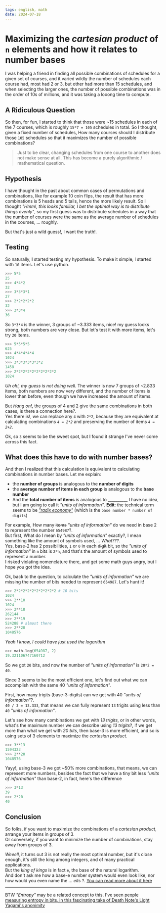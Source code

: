 ```yaml
---
tags: english, math
date: 2024-07-18
---
```


# Maximizing the *cartesian product* of `n` elements and how it relates to number bases

I was helping a friend in finding all possible combinations of schedules for a given set of courses, and it varied wildly the number of schedules each course had, most had 2 or 3, but other had more than 15 schedules, and when selecting the larger ones, the number of possible combinations was in the order of 10s of millions, and it was taking a looong time to compute.

## A Ridiculous Question

So then, for fun, I started to think that those were ~15 schedules in each of the 7 courses, which is roughly `15*7 = 105` schedules in total. So I thought, given a fixed number of schedules, How many courses should I distribute those `105` schedules so that it maximizes the number of possible combinations?

> Just to be clear, changing schedules from one course to another does not make sense at all. This has become a purely algorithmic / mathematical question.

## Hypothesis

I have thought in the past about common cases of permutations and combinations, like for example 10 coin flips, the result that has more combinations is 5 heads and 5 tails, hence the more likely result. So I thought *"Hmm!, this looks familiar, I bet the optimal way is to distribute things evenly"*, so my first guess was to distribute schedules in a way that the number of courses were the same as the average number of schedules in the courses, ... roughly.

But that's just a wild guess!, I want the truth!.

## Testing

So naturally, I started testing my hypothesis. To make it simple, I started with `10` items. Let's use python.

```python
>>> 5*5
25
>>> 4*4*2
32
>>> 3*3*3*1
27
>>> 2*2*2*2*2
32
>>> 3*3*4
36
```

So `3*3*4` is the winner, 3 groups of ~3.333 items, nice! my guess looks strong, both numbers are very close. But let's test it with more items, let's try `20` items.

```python
>>> 5*5*5*5
625
>>> 4*4*4*4*4
1024
>>> 3*3*3*3*3*3*2
1458
>>> 2*2*2*2*2*2*2*2*2*2
1024
```

*Uh oh!, my guess is not doing well*. The winner is now 7 groups of ~2.833 items, both numbers are now very different, and the number of items is lower than before, even though we have increased the amount of items.

But *Hang on!*, the groups of 4 and 2 give the same combinations in both cases, is there a connection here?.\
Yes there is!, we can replace any `4` with `2*2`, because they are equivalent at calculating combinations *`4 = 2*2`* and preserving the number of items *`4 = 2+2`*.

Ok, so `3` seems to be the sweet spot, but I found it strange I've never come across this fact.

## What does this have to do with number bases?

And then I realized that this calculation is equivalent to calculating combinations in number bases. Let me explain:

- the **number of groups** is analogous to the **number of digits**
- the **average number of items in each group** is analogous to the **base number**
- And the **total number of items** is analogous to __________ I have no idea, but I am going to call it *"units of information"*. **Edit**: the technical term seems to be [*"radix economy"*](https://en.wikipedia.org/wiki/Non-integer_base_of_numeration#:~:text=radix%20economy) (which is the `base number * number of digits`)

For example, How many ~~items~~ *"units of information"* do we need in base 2 to represent the number `654987`?.\
But first, What do I mean by *"units of information"* exactly?, I mean something like the amount of symbols used, ... *What???*.\
Yes, base-2 has 2 possibilities, `1` or `0` in each ~~digit~~ bit, so the *"units of information"* in `n` bits is `2*n`, and that's the amount of symbols used to represent a number.\
I risked violating nomenclature there, and get some math guys angry, but I hope you got the idea.

Ok, back to the question, to calculate the *"units of information"* we are missing the number of bits needed to represent `654987`. Let's hunt it!

```python
>>> 2*2*2*2*2*2*2*2*2*2 # 10 bits
1024
>>> 2**10
1024
>>> 2**18
262144
>>> 2**19
524288 # almost there
>>> 2**20
1048576
```

*Yeah I know, I could have just used the logarithm*

```python
>>> math.log(654987, 2)
19.321106747160712
```

So we got `20` bits, and now the number of *"units of information"* is `20*2 = 40`.

Since 3 seems to be the most efficient one, let's find out what we can accomplish with the same 40 *"units of information"*.

First, how many trigits (base-3-digits) can we get with 40 *"units of information"*?.\
`40 / 3 = 13.333`, that means we can fully represent `13` trigits using less than `40` *"units of information"*.

Let's see how many combinations we get with *13 trigits*, or in other words, what's the maximum number we can describe using *13 trigits*?, if we get more than what we get with *20 bits*, then base-3 is more efficient, and so is using sets of 3 elements to maximize the *cartesian product*.

```python
>>> 3**13
1594323
>>> 2**20
1048576
```

Yayy!, using base-3 we got ~50% more combinations, that means, we can represent more numbers, besides the fact that we have a tiny bit less *"units of information"* than base-2, in fact, here's the difference

```python
>>> 3*13
39
>>> 2*20
40
```

## Conclusion

So folks, if you want to maximize the combinations of a *cartesian product*, arrange your items in groups of 3.\
Or conversely, if you want to minimize the number of combinations, stay away from groups of 3.

*Weeell*, it turns out 3 is not really the most optimal number, but it's close enough, it's still the king among integers, and of many practical applications.\
But the *king of kings* is in fact `e`, the base of the natural logarithm.\
And don't ask me how a base-e number system would even look like, nor how would you even name the ... *eits* ?. [You can read more about it here](https://math.stackexchange.com/questions/446664/what-is-the-most-efficient-numerical-base-system)

---

BTW *"Entropy"* may be a related concept to this. I've seen people [measuring entropy in bits, in this fascinating take of Death Note's Light Yagami's anonimity](https://gwern.net/death-note-anonymity)
